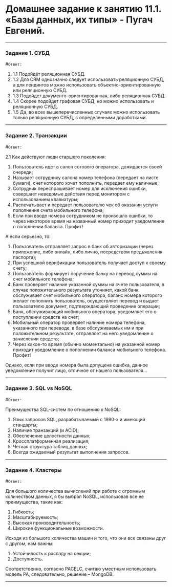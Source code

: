 # Домашнее задание к занятию 11.1. «Базы данных, их типы» - Пугач Евгений.


---

### Задание 1. СУБД

#`Ответ:`

1. 1.1 Подойдёт реляционная СУБД.
2. 1.2 Для CRM однозначно следует использовать реляционную СУБД, а для лендингов можно использовать объектно-ориентированную или реляционную СУБД.
3. 1.3 Подойдет документо-ориентированная, либо реляционная СУБД.
4. 1.4 Скорее подойдет графовая СУБД, но можно использовать и реляционную СУБД.
5. 1.5 Да, во всех вышеперечисленных случаях можно использовать только реляционную СУБД, с определенными доработками.


---

### Задание 2. Транзакции

#`Ответ:`

2.1 Как действуют люди старшего поколения:

1. Пользователь идет в салон сотового оператора, дожидается своей очереди;
2. Называет сотруднику салона номер телефона (передает на листе бумаги), счет которого хочет пополнить, передает ему наличные;
3. Сотрудник переспрашивает номер для исключения ошибки, совершает неведомые действия перед монитором с использованием клавиатуры;
4. Распечатывает и передает пользователю чек об оказании услуги пополнения счета мобильного телефона;
5. Если при вводе номера сотрудником не произошло ошибки, то через некоторое время на названный номер приходит уведомление о пополнении баланса. Профит!

А если серьезно, то:

1. Пользователь отправляет запрос в банк об авторизации (через приложение, либо онлайн, либо лично, посредством предъявления паспорта);
2. При успешной верификации пользователь получает доступ к своему счету;
3. Пользователь формирует поручение банку на перевод суммы на счет мобильного телефона;
4. Банк проверяет наличие указанной суммы на счете пользователя, в случае положительного результата уточняет, какой банк обслуживает счет мобильного оператора, баланс номера которого желает пополнить пользователь, осуществляет перевод и выдает пользователю документ, подтверждающий проведение операции;
5. Банк, обслуживающий мобильного оператора, уведомляет его о поступлении средств на счет;
6. Мобильный оператор проверяет наличие номера телефона, указанного при переводе, в базе обслуживаемых им и при положительном результате, отправляет на него уведомление о зачислении средств;
7. Через какое-то время (обычно моментально) на указанной номер приходит уведомление о пополнении баланса мобильного телефона. Профит!

Однако, если при вводе номера была допущена ошибка, данное уведомление получит лицо, отличное от нашего пользователя…


---

### Задание 3. SQL vs NoSQL

#`Ответ:`

Преимущества SQL-систем по отношению к NoSQL:

1. Язык запросов SQL, разрабатываемый с 1980-х и имеющий стандарты;
2. Наличие транзакций (и ACID);
3. Обеспечение целостности данных;
4. Кроссплатформенная реализация;
5. Четкая структура таблиц данных;
6. Всегда ожидаемый результат выполнения запросов.


---

### Задание 4. Кластеры

#`Ответ:`

Для большого количества вычислений при работе с огромным количеством данных, я бы выбрал NoSQL, использовав все ее преимущества, такие как:

1. Гибкость;
2. Масштабируемость;
3. Высокая производительность;
4. Широкие функциональные возможности.

Исходя из большого количества машин и того, что они все связаны друг с другом, нам важны:

1. Устойчивость к распаду на секции;
2. Доступность.

Соответственно, согласно PACELС, считаю уместным использовать модель PA, следовательно, решение – MongoDB.


---
